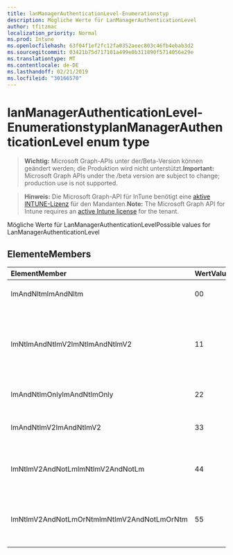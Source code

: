 ```yaml
---
title: lanManagerAuthenticationLevel-Enumerationstyp
description: Mögliche Werte für LanManagerAuthenticationLevel
author: tfitzmac
localization_priority: Normal
ms.prod: Intune
ms.openlocfilehash: 63f04f1ef2fc12fa0352aeec803c46fb4ebab3d2
ms.sourcegitcommit: 03421b75d717101a499e0b311890f5714056e29e
ms.translationtype: MT
ms.contentlocale: de-DE
ms.lasthandoff: 02/21/2019
ms.locfileid: "30166570"
---
```

# <a name="lanmanagerauthenticationlevel-enum-type"></a><span data-ttu-id="1f3a0-103">lanManagerAuthenticationLevel-Enumerationstyp</span><span class="sxs-lookup"><span data-stu-id="1f3a0-103">lanManagerAuthenticationLevel enum type</span></span>

> <span data-ttu-id="1f3a0-104">**Wichtig:** Microsoft Graph-APIs unter der/Beta-Version können geändert werden; die Produktion wird nicht unterstützt.</span><span class="sxs-lookup"><span data-stu-id="1f3a0-104">**Important:** Microsoft Graph APIs under the /beta version are subject to change; production use is not supported.</span></span>

> <span data-ttu-id="1f3a0-105">**Hinweis:** Die Microsoft Graph-API für InTune benötigt eine [aktive INTUNE-Lizenz](https://go.microsoft.com/fwlink/?linkid=839381) für den Mandanten.</span><span class="sxs-lookup"><span data-stu-id="1f3a0-105">**Note:** The Microsoft Graph API for Intune requires an [active Intune license](https://go.microsoft.com/fwlink/?linkid=839381) for the tenant.</span></span>

<span data-ttu-id="1f3a0-106">Mögliche Werte für LanManagerAuthenticationLevel</span><span class="sxs-lookup"><span data-stu-id="1f3a0-106">Possible values for LanManagerAuthenticationLevel</span></span>

## <a name="members"></a><span data-ttu-id="1f3a0-107">Elemente</span><span class="sxs-lookup"><span data-stu-id="1f3a0-107">Members</span></span>
|<span data-ttu-id="1f3a0-108">Element</span><span class="sxs-lookup"><span data-stu-id="1f3a0-108">Member</span></span>|<span data-ttu-id="1f3a0-109">Wert</span><span class="sxs-lookup"><span data-stu-id="1f3a0-109">Value</span></span>|<span data-ttu-id="1f3a0-110">Beschreibung</span><span class="sxs-lookup"><span data-stu-id="1f3a0-110">Description</span></span>|
|:---|:---|:---|
|<span data-ttu-id="1f3a0-111">lmAndNltm</span><span class="sxs-lookup"><span data-stu-id="1f3a0-111">lmAndNltm</span></span>|<span data-ttu-id="1f3a0-112">0</span><span class="sxs-lookup"><span data-stu-id="1f3a0-112">0</span></span>|<span data-ttu-id="1f3a0-113">Senden von LM-& NTLM-Antworten</span><span class="sxs-lookup"><span data-stu-id="1f3a0-113">Send LM & NTLM responses</span></span>|
|<span data-ttu-id="1f3a0-114">lmNtlmAndNtlmV2</span><span class="sxs-lookup"><span data-stu-id="1f3a0-114">lmNtlmAndNtlmV2</span></span>|<span data-ttu-id="1f3a0-115">1</span><span class="sxs-lookup"><span data-stu-id="1f3a0-115">1</span></span>|<span data-ttu-id="1f3a0-116">Senden von LM-& NTLM-Verwendung der NTLMv2-Sitzungssicherheit bei aushandeln</span><span class="sxs-lookup"><span data-stu-id="1f3a0-116">Send LM & NTLM-use NTLMv2 session security if negotiated</span></span>|
|<span data-ttu-id="1f3a0-117">lmAndNtlmOnly</span><span class="sxs-lookup"><span data-stu-id="1f3a0-117">lmAndNtlmOnly</span></span>|<span data-ttu-id="1f3a0-118">2</span><span class="sxs-lookup"><span data-stu-id="1f3a0-118">2</span></span>|<span data-ttu-id="1f3a0-119">Nur nur NTLM-Antworten für LM-& senden</span><span class="sxs-lookup"><span data-stu-id="1f3a0-119">Send LM & NTLM responses only</span></span>|
|<span data-ttu-id="1f3a0-120">lmAndNtlmV2</span><span class="sxs-lookup"><span data-stu-id="1f3a0-120">lmAndNtlmV2</span></span>|<span data-ttu-id="1f3a0-121">3</span><span class="sxs-lookup"><span data-stu-id="1f3a0-121">3</span></span>|<span data-ttu-id="1f3a0-122">Nur LM-&-NTLMv2-Antworten senden</span><span class="sxs-lookup"><span data-stu-id="1f3a0-122">Send LM & NTLMv2 responses only</span></span>|
|<span data-ttu-id="1f3a0-123">lmNtlmV2AndNotLm</span><span class="sxs-lookup"><span data-stu-id="1f3a0-123">lmNtlmV2AndNotLm</span></span>|<span data-ttu-id="1f3a0-124">4</span><span class="sxs-lookup"><span data-stu-id="1f3a0-124">4</span></span>|<span data-ttu-id="1f3a0-125">Senden Sie nur LINEARe &-NTLMv2-Antworten.</span><span class="sxs-lookup"><span data-stu-id="1f3a0-125">Send LM & NTLMv2 responses only.</span></span> <span data-ttu-id="1f3a0-126">LM ablehnen</span><span class="sxs-lookup"><span data-stu-id="1f3a0-126">Refuse LM</span></span>|
|<span data-ttu-id="1f3a0-127">lmNtlmV2AndNotLmOrNtm</span><span class="sxs-lookup"><span data-stu-id="1f3a0-127">lmNtlmV2AndNotLmOrNtm</span></span>|<span data-ttu-id="1f3a0-128">5</span><span class="sxs-lookup"><span data-stu-id="1f3a0-128">5</span></span>|<span data-ttu-id="1f3a0-129">Senden Sie nur LINEARe &-NTLMv2-Antworten.</span><span class="sxs-lookup"><span data-stu-id="1f3a0-129">Send LM & NTLMv2 responses only.</span></span> <span data-ttu-id="1f3a0-130">Ablehnen von LM & NTLM</span><span class="sxs-lookup"><span data-stu-id="1f3a0-130">Refuse LM & NTLM</span></span>|




